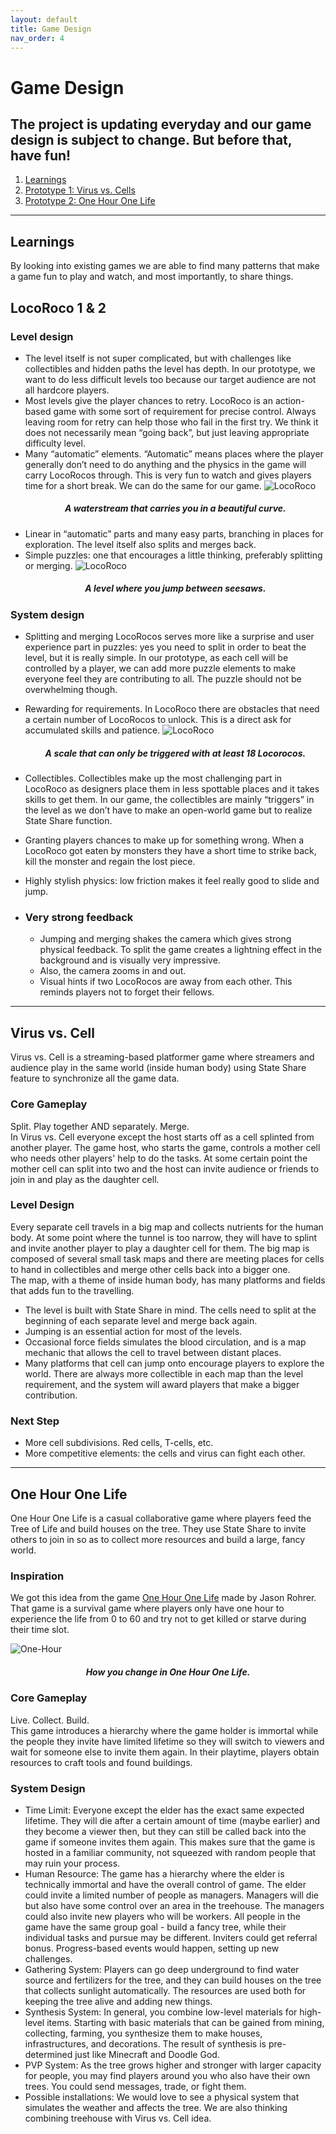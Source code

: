 ```yaml
---
layout: default
title: Game Design
nav_order: 4
---
```


# Game Design

## The project is updating everyday and our game design is subject to change. But before that, have fun!

1. [Learnings](#learnings)
2. [Prototype 1: Virus vs. Cells](#virus)
3. [Prototype 2: One Hour One Life](#one-hour)

---

## Learnings <a name="learnings"></a>

By looking into existing games we are able to find many patterns that make a game fun to play and watch, and most importantly, to share things.

## LocoRoco 1 & 2

### Level design

- The level itself is not super complicated, but with challenges like collectibles and hidden paths the level has depth. In our prototype, we want to do less difficult levels too because our target audience are not all hardcore players.
- Most levels give the player chances to retry. LocoRoco is an action-based game with some sort of requirement for precise control. Always leaving room for retry can help those who fail in the first try. We think it does not necessarily mean “going back”, but just leaving appropriate difficulty level.
- Many “automatic” elements. “Automatic” means places where the player generally don’t need to do anything and the physics in the game will carry LocoRocos through. This is very fun to watch and gives players time for a short break. We can do the same for our game.
  ![LocoRoco](https://etc-ditto.github.io/media/reference/locoroco-2.PNG)
  <h5 style="text-align: center;">A waterstream that carries you in a beautiful curve.</h5>
- Linear in “automatic” parts and many easy parts, branching in places for exploration. The level itself also splits and merges back.
- Simple puzzles: one that encourages a little thinking, preferably splitting or merging. ![LocoRoco](https://etc-ditto.github.io/media/reference/locoroco-1.PNG)
  <h5 style="text-align: center;">A level where you jump between seesaws.</h5>

### System design

- Splitting and merging LocoRocos serves more like a surprise and user experience part in puzzles: yes you need to split in order to beat the level, but it is really simple. In our prototype, as each cell will be controlled by a player, we can add more puzzle elements to make everyone feel they are contributing to all. The puzzle should not be overwhelming though.
- Rewarding for requirements. In LocoRoco there are obstacles that need a certain number of LocoRocos to unlock. This is a direct ask for accumulated skills and patience. ![LocoRoco](https://etc-ditto.github.io/media/reference/locoroco-3.PNG)
  <h5 style="text-align: center;">A scale that can only be triggered with at least 18 Locorocos.</h5>
- Collectibles. Collectibles make up the most challenging part in LocoRoco as designers place them in less spottable places and it takes skills to get them. In our game, the collectibles are mainly “triggers” in the level as we don’t have to make an open-world game but to realize State Share function.
- Granting players chances to make up for something wrong. When a LocoRoco got eaten by monsters they have a short time to strike back, kill the monster and regain the lost piece.
- Highly stylish physics: low friction makes it feel really good to slide and jump.

- ### Very strong feedback
  - Jumping and merging shakes the camera which gives strong physical feedback. To split the game creates a lightning effect in the background and is visually very impressive.
  - Also, the camera zooms in and out.
  - Visual hints if two LocoRocos are away from each other. This reminds players not to forget their fellows.

---

## Virus vs. Cell <a name="virus"></a>

Virus vs. Cell is a streaming-based platformer game where streamers and audience play in the same world (inside human body) using State Share feature to synchronize all the game data.

### Core Gameplay

Split. Play together AND separately. Merge. <br> In Virus vs. Cell everyone except the host starts off as a cell splinted from another player. The game host, who starts the game, controls a mother cell who needs other players' help to do the tasks. At some certain point the mother cell can split into two and the host can invite audience or friends to join in and play as the daughter cell.

### Level Design

Every separate cell travels in a big map and collects nutrients for the human body. At some point where the tunnel is too narrow, they will have to splint and invite another player to play a daughter cell for them. The big map is composed of several small task maps and there are meeting places for cells to hand in collectibles and merge other cells back into a bigger one.<br> The map, with a theme of inside human body, has many platforms and fields that adds fun to the travelling.

- The level is built with State Share in mind. The cells need to split at the beginning of each separate level and merge back again.
- Jumping is an essential action for most of the levels.
- Occasional force fields simulates the blood circulation, and is a map mechanic that allows the cell to travel between distant places.
- Many platforms that cell can jump onto encourage players to explore the world. There are always more collectible in each map than the level requirement, and the system will award players that make a bigger contribution.

### Next Step

- More cell subdivisions. Red cells, T-cells, etc.
- More competitive elements: the cells and virus can fight each other.

---

## One Hour One Life <a name="one-hour"></a>

One Hour One Life is a casual collaborative game where players feed the Tree of Life and build houses on the tree. They use State Share to invite others to join in so as to collect more resources and build a large, fancy world.

### Inspiration

We got this idea from the game [One Hour One Life](https://store.steampowered.com/app/595690/One_Hour_One_Life/) made by Jason Rohrer. That game is a survival game where players only have one hour to experience the life from 0 to 60 and try not to get killed or starve during their time slot.

![One-Hour](https://etc-ditto.github.io/media/reference/one-hour-1.jpg)

<h5 style="text-align: center;">How you change in One Hour One Life.</h5>

### Core Gameplay

Live. Collect. Build.<br> This game introduces a hierarchy where the game holder is immortal while the people they invite have limited lifetime so they will switch to viewers and wait for someone else to invite them again. In their playtime, players obtain resources to craft tools and found buildings.

### System Design

- Time Limit: Everyone except the elder has the exact same expected lifetime. They will die after a certain amount of time (maybe earlier) and they become a viewer then, but they can still be called back into the game if someone invites them again. This makes sure that the game is hosted in a familiar community, not squeezed with random people that may ruin your process.
- Human Resource: The game has a hierarchy where the elder is technically immortal and have the overall control of game. The elder could invite a limited number of people as managers. Managers will die but also have some control over an area in the treehouse. The managers could also invite new players who will be workers. All people in the game have the same group goal - build a fancy tree, while their individual tasks and pursue may be different. Inviters could get referral bonus. Progress-based events would happen, setting up new challenges.
- Gathering System: Players can go deep underground to find water source and fertilizers for the tree, and they can build houses on the tree that collects sunlight automatically.
  The resources are used both for keeping the tree alive and adding new things.
- Synthesis System: In general, you combine low-level materials for high-level items. Starting with basic materials that can be gained from mining, collecting, farming, you synthesize them to make houses, infrastructures, and decorations. The result of synthesis is pre-determined just like Minecraft and Doodle God.
- PVP System: As the tree grows higher and stronger with larger capacity for people, you may find players around you who also have their own trees. You could send messages, trade, or fight them.
- Possible installations: We would love to see a physical system that simulates the weather and affects the tree. We are also thinking combining treehouse with Virus vs. Cell idea.
